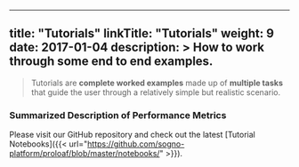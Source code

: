 
---
title: "Tutorials"
linkTitle: "Tutorials"
weight: 9
date: 2017-01-04
description: >
  How to work through some end to end examples.
---
> Tutorials are **complete worked examples** made up of **multiple tasks** that guide the user through a relatively simple but realistic scenario.
### Summarized Description of Performance Metrics
Please visit our GitHub repository and check out the latest [Tutorial Notebooks]({{< url="https://github.com/sogno-platform/proloaf/blob/master/notebooks/" >}}).
